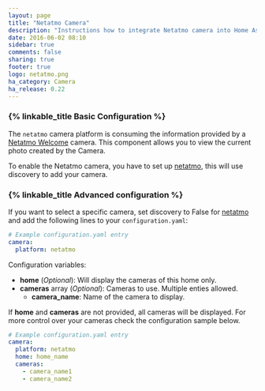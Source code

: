 ```yaml
---
layout: page
title: "Netatmo Camera"
description: "Instructions how to integrate Netatmo camera into Home Assistant."
date: 2016-06-02 08:10
sidebar: true
comments: false
sharing: true
footer: true
logo: netatmo.png
ha_category: Camera
ha_release: 0.22
---
```


### {% linkable_title Basic Configuration %}

The `netatmo` camera platform is consuming the information provided by a [Netatmo Welcome](https://www.netatmo.com) camera. This component allows you to view the current photo created by the Camera.

To enable the Netatmo camera, you have to set up [netatmo](/components/netatmo/), this will use discovery to add your camera.

### {% linkable_title Advanced configuration %}

If you want to select a specific camera, set discovery to False for [netatmo](/components/netatmo/) and add the following lines to your `configuration.yaml`:

```yaml
# Example configuration.yaml entry
camera:
  platform: netatmo
```

Configuration variables:

- **home** (*Optional*): Will display the cameras of this home only.
- **cameras** array (*Optional*): Cameras to use. Multiple enties allowed.
    - **camera_name**: Name of the camera to display.

If **home** and **cameras** are not provided, all cameras will be displayed. For more control over your cameras check the configuration sample below.

```yaml
# Example configuration.yaml entry
camera:
  platform: netatmo
  home: home_name
  cameras:
    - camera_name1
    - camera_name2
```
